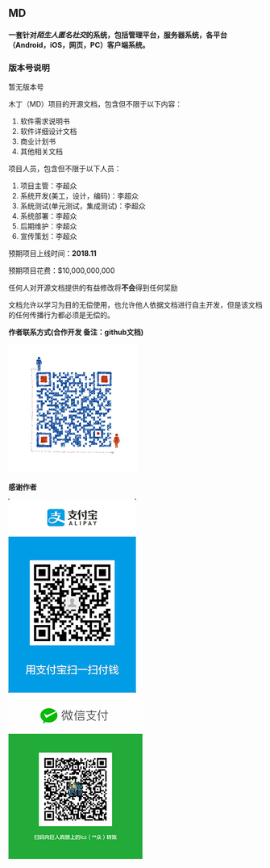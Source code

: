 ## MD

#### 一套针对*陌生人匿名社交*的系统，包括管理平台，服务器系统，各平台（Android，iOS，网页，PC）客户端系统。

### 版本号说明
暂无版本号

木丁（MD）项目的开源文档，包含但不限于以下内容：
1. 软件需求说明书
2. 软件详细设计文档
3. 商业计划书
4. 其他相关文档

项目人员，包含但不限于以下人员：
1. 项目主管：李超众
2. 系统开发(美工，设计，编码)：李超众
3. 系统测试(单元测试，集成测试)：李超众
4. 系统部署：李超众
5. 后期维护：李超众
6. 宣传策划：李超众

预期项目上线时间：**2018.11**

预期项目花费：$10,000,000,000

任何人对开源文档提供的有益修改将**不会**得到任何奖励

 文档允许以学习为目的无偿使用，也允许他人依据文档进行自主开发，但是该文档的任何传播行为都必须是无偿的。

**作者联系方式(合作开发 备注：github文档)**

![扫码加我微信](pic/wepic.jpg)

**感谢作者**

![](pic/zfbpay.jpg)     ![](pic/wepay.png)
